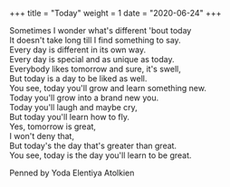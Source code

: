 +++
title = "Today"
weight = 1
date = "2020-06-24"
+++

Sometimes I wonder what's different 'bout today\
It doesn't take long till I find something to say.\
Every day is different in its own way.\
Every day is special and as unique as today.\
Everybody likes tomorrow and sure, it's swell,\
But today is a day to be liked as well.\
You see, today you'll grow and learn something new.\
Today you'll grow into a brand new you.\
Today you'll laugh and maybe cry,\
But today you'll learn how to fly.\
Yes, tomorrow is great,\
I won't deny that,\
But today's the day that's greater than great.\
You see, today is the day you'll learn to be great.

Penned by Yoda Elentiya Atolkien
